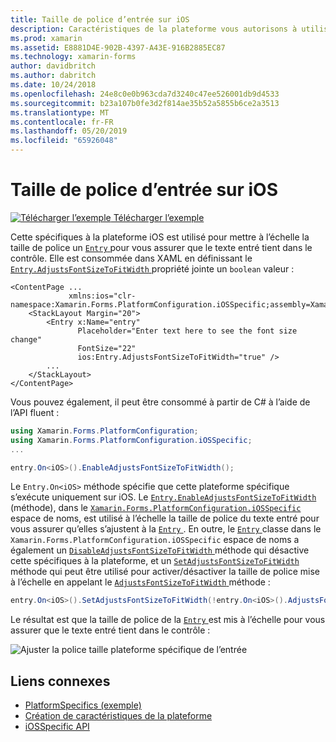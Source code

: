 ```yaml
---
title: Taille de police d’entrée sur iOS
description: Caractéristiques de la plateforme vous autorisons à utiliser les fonctionnalités qui est disponible uniquement sur une plateforme spécifique, sans avoir à implémenter des convertisseurs personnalisés ou des effets. Cet article explique comment utiliser la plateforme spécifique à iOS qui s’adapte la taille de police d’une entrée.
ms.prod: xamarin
ms.assetid: E8881D4E-902B-4397-A43E-916B2885EC87
ms.technology: xamarin-forms
author: davidbritch
ms.author: dabritch
ms.date: 10/24/2018
ms.openlocfilehash: 24e8c0e0b963cda7d3240c47ee526001db9d4533
ms.sourcegitcommit: b23a107b0fe3d2f814ae35b52a5855b6ce2a3513
ms.translationtype: MT
ms.contentlocale: fr-FR
ms.lasthandoff: 05/20/2019
ms.locfileid: "65926048"
---
```

# <a name="entry-font-size-on-ios"></a>Taille de police d’entrée sur iOS

[![Télécharger l’exemple](~/media/shared/download.png) Télécharger l’exemple](https://developer.xamarin.com/samples/xamarin-forms/UserInterface/PlatformSpecifics/)

Cette spécifiques à la plateforme iOS est utilisé pour mettre à l’échelle la taille de police un [ `Entry` ](xref:Xamarin.Forms.Entry) pour vous assurer que le texte entré tient dans le contrôle. Elle est consommée dans XAML en définissant le [ `Entry.AdjustsFontSizeToFitWidth` ](xref:Xamarin.Forms.PlatformConfiguration.iOSSpecific.Entry.AdjustsFontSizeToFitWidthProperty) propriété jointe un `boolean` valeur :

```xaml
<ContentPage ...
             xmlns:ios="clr-namespace:Xamarin.Forms.PlatformConfiguration.iOSSpecific;assembly=Xamarin.Forms.Core"
    <StackLayout Margin="20">
        <Entry x:Name="entry"
               Placeholder="Enter text here to see the font size change"
               FontSize="22"
               ios:Entry.AdjustsFontSizeToFitWidth="true" />
        ...
    </StackLayout>
</ContentPage>
```

Vous pouvez également, il peut être consommé à partir de C# à l’aide de l’API fluent :

```csharp
using Xamarin.Forms.PlatformConfiguration;
using Xamarin.Forms.PlatformConfiguration.iOSSpecific;
...

entry.On<iOS>().EnableAdjustsFontSizeToFitWidth();
```

Le `Entry.On<iOS>` méthode spécifie que cette plateforme spécifique s’exécute uniquement sur iOS. Le [ `Entry.EnableAdjustsFontSizeToFitWidth` ](xref:Xamarin.Forms.PlatformConfiguration.iOSSpecific.Entry.EnableAdjustsFontSizeToFitWidth(Xamarin.Forms.IPlatformElementConfiguration{Xamarin.Forms.PlatformConfiguration.iOS,Xamarin.Forms.Entry})) (méthode), dans le [ `Xamarin.Forms.PlatformConfiguration.iOSSpecific` ](xref:Xamarin.Forms.PlatformConfiguration.iOSSpecific) espace de noms, est utilisé à l’échelle la taille de police du texte entré pour vous assurer qu’elles s’ajustent à la [ `Entry` ](xref:Xamarin.Forms.Entry). En outre, le [ `Entry` ](xref:Xamarin.Forms.PlatformConfiguration.iOSSpecific.Entry) classe dans le `Xamarin.Forms.PlatformConfiguration.iOSSpecific` espace de noms a également un [ `DisableAdjustsFontSizeToFitWidth` ](xref:Xamarin.Forms.PlatformConfiguration.iOSSpecific.Entry.DisableAdjustsFontSizeToFitWidth(Xamarin.Forms.IPlatformElementConfiguration{Xamarin.Forms.PlatformConfiguration.iOS,Xamarin.Forms.Entry})) méthode qui désactive cette spécifiques à la plateforme, et un [ `SetAdjustsFontSizeToFitWidth` ](xref:Xamarin.Forms.PlatformConfiguration.iOSSpecific.Entry.SetAdjustsFontSizeToFitWidth(Xamarin.Forms.IPlatformElementConfiguration{Xamarin.Forms.PlatformConfiguration.iOS,Xamarin.Forms.Entry},System.Boolean)) méthode qui peut être utilisé pour activer/désactiver la taille de police mise à l’échelle en appelant le [ `AdjustsFontSizeToFitWidth` ](xref:Xamarin.Forms.PlatformConfiguration.iOSSpecific.Entry.AdjustsFontSizeToFitWidth(Xamarin.Forms.IPlatformElementConfiguration{Xamarin.Forms.PlatformConfiguration.iOS,Xamarin.Forms.Entry})) méthode :

```csharp
entry.On<iOS>().SetAdjustsFontSizeToFitWidth(!entry.On<iOS>().AdjustsFontSizeToFitWidth());
```

Le résultat est que la taille de police de la [ `Entry` ](xref:Xamarin.Forms.Entry) est mis à l’échelle pour vous assurer que le texte entré tient dans le contrôle :

![](entry-font-size-images/entry-font-size.png "Ajuster la police taille plateforme spécifique de l’entrée")

## <a name="related-links"></a>Liens connexes

- [PlatformSpecifics (exemple)](https://developer.xamarin.com/samples/xamarin-forms/UserInterface/PlatformSpecifics/)
- [Création de caractéristiques de la plateforme](~/xamarin-forms/platform/platform-specifics/index.md#creating-platform-specifics)
- [iOSSpecific API](xref:Xamarin.Forms.PlatformConfiguration.iOSSpecific)
